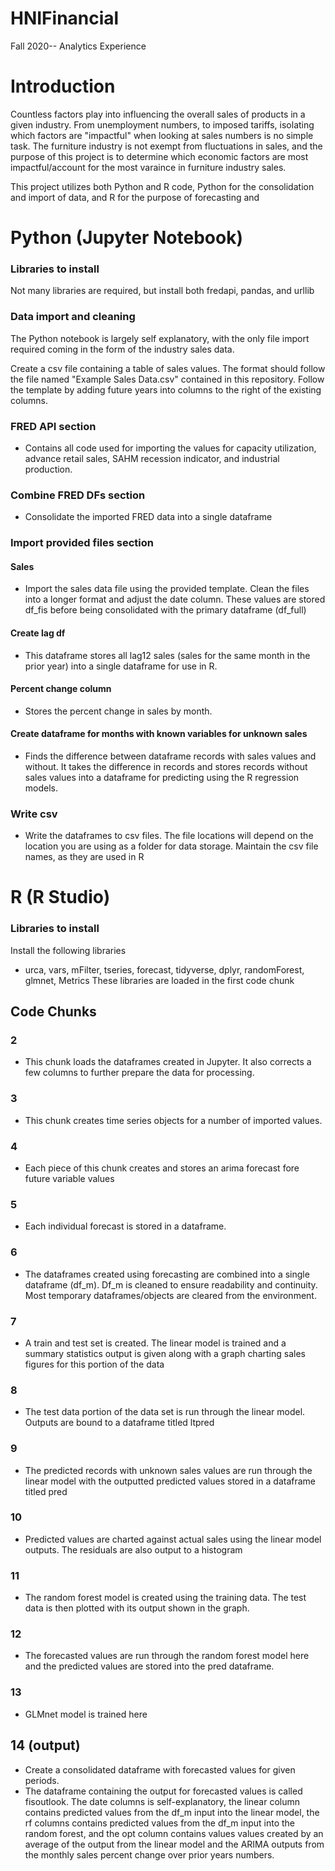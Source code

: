 # HNIFinancial
Fall 2020-- Analytics Experience

# Introduction
Countless factors play into influencing the overall sales of products in a given industry. From unemployment numbers, to imposed tariffs, isolating which factors are "impactful" when looking at sales numbers is no simple task. The furniture industry is not exempt from fluctuations in sales, and the purpose of this project is to determine which economic factors are most impactful/account for the most varaince in furniture industry sales. 

This project utilizes both Python and R code, Python for the consolidation and import of data, and R for the purpose of forecasting and 


# Python (Jupyter Notebook)

### Libraries to install 
Not many libraries are required, but install both fredapi, pandas, and urllib

### Data import and cleaning
The Python notebook is largely self explanatory, with the only file import required coming in the form of the industry sales data. 

Create a csv file containing a table of sales values. The format should follow the file named "Example Sales Data.csv" contained in this repository. Follow the template by adding future years into columns to the right of the existing columns. 

### FRED API section 
- Contains all code used for importing the values for capacity utilization, advance retail sales, SAHM recession indicator, and industrial production. 

### Combine FRED DFs section
- Consolidate the imported FRED data into a single dataframe

### Import provided files section
#### Sales
- Import the sales data file using the provided template. Clean the files into a longer format and adjust the date column. These values are stored df_fis before being consolidated with the primary dataframe (df_full)

#### Create lag df
- This dataframe stores all lag12 sales (sales for the same month in the prior year) into a single dataframe for use in R. 

#### Percent change column
- Stores the percent change in sales by month. 

#### Create dataframe for months with known variables for unknown sales
- Finds the difference between dataframe records with sales values and without. It takes the difference in records and stores records without sales values into a dataframe for predicting using the R regression models. 

### Write csv
- Write the dataframes to csv files. The file locations will depend on the location you are using as a folder for data storage. Maintain the csv file names, as they are used in R


# R (R Studio)

### Libraries to install
Install the following libraries
- urca, vars, mFilter, tseries, forecast, tidyverse, dplyr, randomForest, glmnet, Metrics
These libraries are loaded in the first code chunk

## Code Chunks

### 2 
- This chunk loads the dataframes created in Jupyter. It also corrects a few columns to further prepare the data for processing.

### 3 
- This chunk creates time series objects for a number of imported values. 

### 4
- Each piece of this chunk creates and stores an arima forecast fore future variable values

### 5
- Each individual forecast is stored in a dataframe. 

### 6
- The dataframes created using forecasting are combined into a single dataframe (df_m). Df_m is cleaned to ensure readability and continuity. Most temporary dataframes/objects are cleared from the environment.

### 7 
- A train and test set is created. The linear model is trained and a summary statistics output is given along with a graph charting sales figures for this portion of the data

### 8 
- The test data portion of the data set is run through the linear model. Outputs are bound to a dataframe titled ltpred

### 9 
- The predicted records with unknown sales values are run through the linear model with the outputted predicted values stored in a dataframe titled pred

### 10
- Predicted values are charted against actual sales using the linear model outputs. The residuals are also output to a histogram

### 11
- The random forest model is created using the training data. The test data is then plotted with its output shown in the graph. 

### 12
- The forecasted values are run through the random forest model here and the predicted values are stored into the pred dataframe.

### 13
- GLMnet model is trained here

## 14 (output)
- Create a consolidated dataframe with forecasted values for given periods.
- The dataframe containing the output for forecasted values is called fisoutlook. The date columns is self-explanatory, the linear column contains predicted values from the df_m input into the linear model, the rf columns contains predicted values from the df_m input into the random forest, and the opt column contains values values created by an average of the output from the linear model and the ARIMA outputs from the monthly sales percent change over prior years numbers. 
